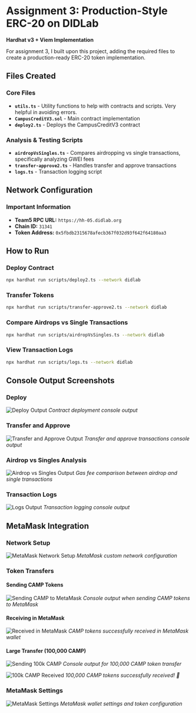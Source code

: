 # Assignment 3: Production-Style ERC-20 on DIDLab

**Hardhat v3 + Viem Implementation**

For assignment 3, I built upon this project, adding the required files to create a production-ready ERC-20 token implementation.

## Files Created

### Core Files
- **`utils.ts`** - Utility functions to help with contracts and scripts. Very helpful in avoiding errors.
- **`CampusCreditV3.sol`** - Main contract implementation
- **`deploy2.ts`** - Deploys the CampusCreditV3 contract

### Analysis & Testing Scripts
- **`airdropVsSingles.ts`** - Compares airdropping vs single transactions, specifically analyzing GWEI fees
- **`transfer-approve2.ts`** - Handles transfer and approve transactions
- **`logs.ts`** - Transaction logging script

## Network Configuration

### Important Information
- **Team5 RPC URL:** `https://hh-05.didlab.org`
- **Chain ID:** `31341`
- **Token Address:** `0x5fbdb2315678afecb367f032d93f642f64180aa3`

## How to Run

### Deploy Contract
```bash
npx hardhat run scripts/deploy2.ts --network didlab
```

### Transfer Tokens
```bash
npx hardhat run scripts/transfer-approve2.ts --network didlab
```

### Compare Airdrops vs Single Transactions
```bash
npx hardhat run scripts/airdropVsSingles.ts --network didlab
```

### View Transaction Logs
```bash
npx hardhat run scripts/logs.ts --network didlab
```

## Console Output Screenshots

### Deploy
![Deploy Output](https://github.com/user-attachments/assets/06324db8-a856-4320-afe7-859af7df8698)
*Contract deployment console output*

### Transfer and Approve
![Transfer and Approve Output](https://github.com/user-attachments/assets/14b9647d-cf38-4e48-8b08-90c6693503fa)
*Transfer and approve transactions console output*

### Airdrop vs Singles Analysis
![Airdrop vs Singles Output](https://github.com/user-attachments/assets/aab6ed88-f1af-4eb5-8887-12495a10e71f)
*Gas fee comparison between airdrop and single transactions*

### Transaction Logs
![Logs Output](https://github.com/user-attachments/assets/d6d53e8f-379c-4e28-90f5-cecd22695e21)
*Transaction logging console output*

## MetaMask Integration

### Network Setup
![MetaMask Network Setup](https://github.com/user-attachments/assets/bb1b4338-4d81-4e44-9c37-dfc6b686483e)
*MetaMask custom network configuration*

### Token Transfers

#### Sending CAMP Tokens
![Sending CAMP to MetaMask](https://github.com/user-attachments/assets/384ec540-ba0a-4f51-8a4e-1494bbb5cde4)
*Console output when sending CAMP tokens to MetaMask*

#### Receiving in MetaMask
![Received in MetaMask](https://github.com/user-attachments/assets/fe018422-2870-4305-abaf-3ea839a56208)
*CAMP tokens successfully received in MetaMask wallet*

#### Large Transfer (100,000 CAMP)
![Sending 100k CAMP](https://github.com/user-attachments/assets/88f2ca6a-e230-4363-88ca-e8832ed926cb)
*Console output for 100,000 CAMP token transfer*

![100k CAMP Received](https://github.com/user-attachments/assets/1a47982c-414b-48a6-a978-e712c50215aa)
*100,000 CAMP tokens successfully received! 🎉*

### MetaMask Settings
![MetaMask Settings](https://github.com/user-attachments/assets/849c0778-6326-473b-8057-fe75dc569b6d)
*MetaMask wallet settings and token configuration*
